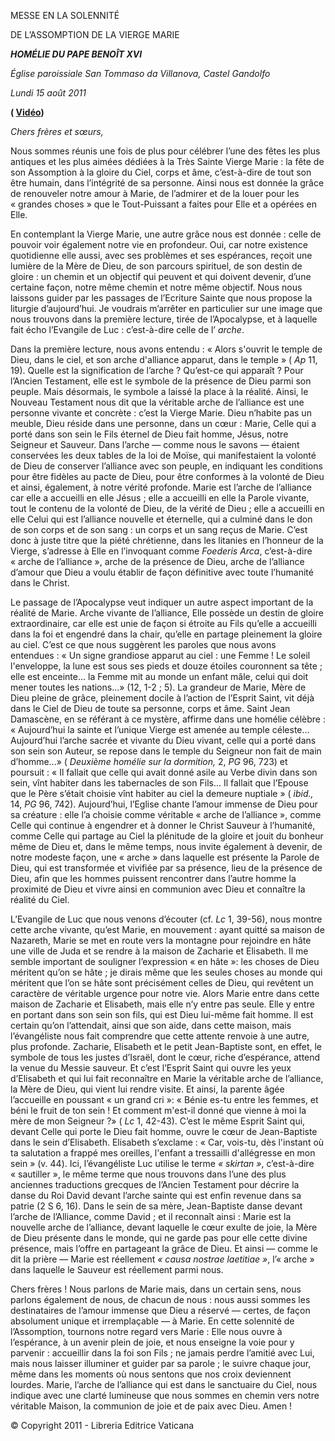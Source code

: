 MESSE EN LA SOLENNITÉ

DE L’ASSOMPTION DE LA VIERGE MARIE

***HOMÉLIE DU PAPE BENOÎT XVI***

*Église paroissiale San Tommaso da Villanova, Castel Gandolfo*

*Lundi 15 août 2011*

**( [Vidéo](http://player.rv.va/vaticanplayer.asp?language=it&tic=VA_ZQ11O5EM))**

*Chers frères et sœurs,*

Nous sommes réunis une fois de plus pour célébrer l’une des fêtes les plus antiques et les plus aimées dédiées à la Très Sainte Vierge Marie : la fête de son Assomption à la gloire du Ciel, corps et âme, c’est-à-dire de tout son être humain, dans l’intégrité de sa personne. Ainsi nous est donnée la grâce de renouveler notre amour à Marie, de l’admirer et de la louer pour les « grandes choses » que le Tout-Puissant a faites pour Elle et a opérées en Elle.

En contemplant la Vierge Marie, une autre grâce nous est donnée : celle de pouvoir voir également notre vie en profondeur. Oui, car notre existence quotidienne elle aussi, avec ses problèmes et ses espérances, reçoit une lumière de la Mère de Dieu, de son parcours spirituel, de son destin de gloire : un chemin et un objectif qui peuvent et qui doivent devenir, d’une certaine façon, notre même chemin et notre même objectif. Nous nous laissons guider par les passages de l’Ecriture Sainte que nous propose la liturgie d’aujourd’hui. Je voudrais m’arrêter en particulier sur une image que nous trouvons dans la première lecture, tirée de l’Apocalypse, et à laquelle fait écho l’Evangile de Luc : c’est-à-dire celle de l’ *arche*.

Dans la première lecture, nous avons entendu : « Alors s'ouvrit le temple de Dieu, dans le ciel, et son arche d'alliance apparut, dans le temple » ( *Ap* 11, 19). Quelle est la signification de l’arche ? Qu’est-ce qui apparaît ? Pour l’Ancien Testament, elle est le symbole de la présence de Dieu parmi son peuple. Mais désormais, le symbole a laissé la place à la réalité. Ainsi, le Nouveau Testament nous dit que la véritable arche de l’alliance est une personne vivante et concrète : c’est la Vierge Marie. Dieu n’habite pas un meuble, Dieu réside dans une personne, dans un cœur : Marie, Celle qui a porté dans son sein le Fils éternel de Dieu fait homme, Jésus, notre Seigneur et Sauveur. Dans l’arche — comme nous le savons — étaient conservées les deux tables de la loi de Moïse, qui manifestaient la volonté de Dieu de conserver l’alliance avec son peuple, en indiquant les conditions pour être fidèles au pacte de Dieu, pour être conformes à la volonté de Dieu et ainsi, également, à notre vérité profonde. Marie est l’arche de l’alliance car elle a accueilli en elle Jésus ; elle a accueilli en elle la Parole vivante, tout le contenu de la volonté de Dieu, de la vérité de Dieu ; elle a accueilli en elle Celui qui est l’alliance nouvelle et éternelle, qui a culminé dans le don de son corps et de son sang : un corps et un sang reçus de Marie. C’est donc à juste titre que la piété chrétienne, dans les litanies en l’honneur de la Vierge, s’adresse à Elle en l’invoquant comme *Foederis Arca*, c’est-à-dire « arche de l’alliance », arche de la présence de Dieu, arche de l’alliance d’amour que Dieu a voulu établir de façon définitive avec toute l’humanité dans le Christ.

Le passage de l’Apocalypse veut indiquer un autre aspect important de la réalité de Marie. Arche vivante de l’alliance, Elle possède un destin de gloire extraordinaire, car elle est unie de façon si étroite au Fils qu’elle a accueilli dans la foi et engendré dans la chair, qu’elle en partage pleinement la gloire au ciel. C’est ce que nous suggèrent les paroles que nous avons entendues : « Un signe grandiose apparut au ciel : une Femme ! Le soleil l'enveloppe, la lune est sous ses pieds et douze étoiles couronnent sa tête ; elle est enceinte... la Femme mit au monde un enfant mâle, celui qui doit mener toutes les nations...» (12, 1-2 ; 5). La grandeur de Marie, Mère de Dieu pleine de grâce, pleinement docile à l’action de l’Esprit Saint, vit déjà dans le Ciel de Dieu de toute sa personne, corps et âme. Saint Jean Damascène, en se référant à ce mystère, affirme dans une homélie célèbre : « Aujourd’hui la sainte et l’unique Vierge est amenée au temple céleste... Aujourd’hui l’arche sacrée et vivante du Dieu vivant, celle qui a porté dans son sein son Auteur, se repose dans le temple du Seigneur non fait de main d’homme...» ( *Deuxième homélie sur la dormition,* 2, *PG* 96, 723) et poursuit : « Il fallait que celle qui avait donné asile au Verbe divin dans son sein, vînt habiter dans les tabernacles de son Fils... Il fallait que l’Epouse que le Père s’était choisie vînt habiter au ciel la demeure nuptiale » ( *ibid.,* 14, *PG* 96, 742). Aujourd’hui, l’Eglise chante l’amour immense de Dieu pour sa créature : elle l’a choisie comme véritable « arche de l’alliance », comme Celle qui continue à engendrer et à donner le Christ Sauveur à l’humanité, comme Celle qui partage au Ciel la plénitude de la gloire et jouit du bonheur même de Dieu et, dans le même temps, nous invite également à devenir, de notre modeste façon, une « arche » dans laquelle est présente la Parole de Dieu, qui est transformée et vivifiée par sa présence, lieu de la présence de Dieu, afin que les hommes puissent rencontrer dans l’autre homme la proximité de Dieu et vivre ainsi en communion avec Dieu et connaître la réalité du Ciel.

L’Evangile de Luc que nous venons d’écouter (cf. *Lc* 1, 39-56), nous montre cette arche vivante, qu’est Marie, en mouvement : ayant quitté sa maison de Nazareth, Marie se met en route vers la montagne pour rejoindre en hâte une ville de Juda et se rendre à la maison de Zacharie et Elisabeth. Il me semble important de souligner l’expression « en hâte »: les choses de Dieu méritent qu’on se hâte ; je dirais même que les seules choses au monde qui méritent que l’on se hâte sont précisément celles de Dieu, qui revêtent un caractère de véritable urgence pour notre vie. Alors Marie entre dans cette maison de Zacharie et Elisabeth, mais elle n’y entre pas seule. Elle y entre en portant dans son sein son fils, qui est Dieu lui-même fait homme. Il est certain qu’on l’attendait, ainsi que son aide, dans cette maison, mais l’évangéliste nous fait comprendre que cette attente renvoie à une autre, plus profonde. Zacharie, Elisabeth et le petit Jean-Baptiste sont, en effet, le symbole de tous les justes d’Israël, dont le cœur, riche d’espérance, attend la venue du Messie sauveur. Et c’est l’Esprit Saint qui ouvre les yeux d’Elisabeth et qui lui fait reconnaître en Marie la véritable arche de l’alliance, la Mère de Dieu, qui vient lui rendre visite. Et ainsi, la parente âgée l’accueille en poussant « un grand cri »: « Bénie es-tu entre les femmes, et béni le fruit de ton sein ! Et comment m'est-il donné que vienne à moi la mère de mon Seigneur ?» ( *Lc* 1, 42-43). C’est le même Esprit Saint qui, devant Celle qui porte le Dieu fait homme, ouvre le cœur de Jean-Baptiste dans le sein d’Elisabeth. Elisabeth s’exclame : « Car, vois-tu, dès l'instant où ta salutation a frappé mes oreilles, l'enfant a tressailli d'allégresse en mon sein » (v. 44). Ici, l’évangéliste Luc utilise le terme *« skirtan »*, c’est-à-dire « sautiller », le même terme que nous trouvons dans l’une des plus anciennes traductions grecques de l’Ancien Testament pour décrire la danse du Roi David devant l’arche sainte qui est enfin revenue dans sa patrie (2 S 6, 16). Dans le sein de sa mère, Jean-Baptiste danse devant l’arche de l’Alliance, comme David ; et il reconnaît ainsi : Marie est la nouvelle arche de l’alliance, devant laquelle le cœur exulte de joie, la Mère de Dieu présente dans le monde, qui ne garde pas pour elle cette divine présence, mais l’offre en partageant la grâce de Dieu. Et ainsi — comme le dit la prière — Marie est réellement *« causa nostrae laetitiae »*, l’« arche » dans laquelle le Sauveur est réellement parmi nous.

Chers frères ! Nous parlons de Marie mais, dans un certain sens, nous parlons également de nous, de chacun de nous : nous aussi sommes les destinataires de l’amour immense que Dieu a réservé — certes, de façon absolument unique et irremplaçable — à Marie. En cette solennité de l’Assomption, tournons notre regard vers Marie : Elle nous ouvre à l’espérance, à un avenir plein de joie, et nous enseigne la voie pour y parvenir : accueillir dans la foi son Fils ; ne jamais perdre l’amitié avec Lui, mais nous laisser illuminer et guider par sa parole ; le suivre chaque jour, même dans les moments où nous sentons que nos croix deviennent lourdes. Marie, l’arche de l’alliance qui est dans le sanctuaire du Ciel, nous indique avec une clarté lumineuse que nous sommes en chemin vers notre véritable Maison, la communion de joie et de paix avec Dieu. Amen !

© Copyright 2011 - Libreria Editrice Vaticana